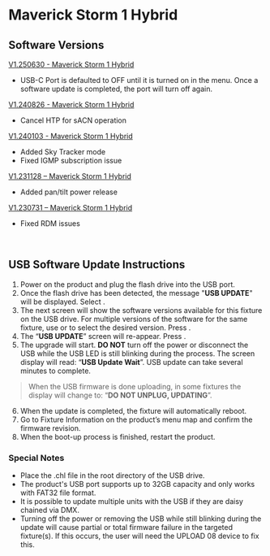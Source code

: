 # Maverick Storm 1 Hybrid

## Software Versions

[V1.250630 - Maverick Storm 1 Hybrid](https://github.com/Chauvet-Pro/MAVERICKSTORM1HYBRID/blob/5f709efbb5e1936be7a9ead24570aaedaa6e7d87/firmware/V1.250630.zip)
- USB-C Port is defaulted to OFF until it is turned on in the menu.  Once a software update is completed, the port will turn off again.

[V1.240826 - Maverick Storm 1 Hybrid](https://github.com/Chauvet-Pro/MAVERICKSTORM1HYBRID/blob/f71c43ee55c4bfd3bffb3796004232512974f886/firmware/V1.240826.zip)
- Cancel HTP for sACN operation

[V1.240103 - Maverick Storm 1 Hybrid](https://github.com/Chauvet-Pro/MAVERICKSTORM1HYBRID/blob/24eb36d7b53355e77e9dc43432010ccb0c58a063/firmware/V1.240103.zip)
- Added Sky Tracker mode
- Fixed IGMP subscription issue
 
[V1.231128 – Maverick Storm 1 Hybrid](https://github.com/Chauvet-Pro/MAVERICKSTORM1HYBRID/blob/8841b0bb5735971ce0528bb9519e0385254d9f04/firmware/V1.231128.zip)
-	Added pan/tilt power release
  
[V1.230731 – Maverick Storm 1 Hybrid](https://github.com/Chauvet-Pro/MAVERICKSTORM1HYBRID/blob/5899ceda5837c5f333ccd4402ca39ae2922c1e4e/firmware/V1.230731.zip)
-	Fixed RDM issues

&nbsp; 

## USB Software Update Instructions
1. Power on the product and plug the flash drive into the USB port.
2.	Once the flash drive has been detected, the message "**USB UPDATE**" will be displayed. Select **<YES>**.  
3.	The next screen will show the software versions available for this fixture on the USB drive.  For multiple versions of the software for the same fixture, use **<UP>** or **<DOWN>** to select the desired version.  Press **<ENTER>**.
4.	The “**USB UPDATE**” screen will re-appear.  Press **<YES>**.
5.	The upgrade will start. **DO NOT** turn off the power or disconnect the USB while the USB LED is still blinking during the process. The screen display will read: “**USB Update Wait**”. USB update can take several minutes to complete.
   >When the USB firmware is done uploading, in some fixtures the display will change to: “**DO NOT UNPLUG, UPDATING**”.
6.	When the update is completed, the fixture will automatically reboot.
7.	Go to Fixture Information on the product’s menu map and confirm the firmware revision.
8.	When the boot-up process is finished, restart the product.

### Special Notes
* Place the .chl file in the root directory of the USB drive.
* The product's USB port supports up to 32GB capacity and only works with FAT32 file format.
* It is possible to update multiple units with the USB if they are daisy chained via DMX.
* Turning off the power or removing the USB while still blinking during the update will cause partial or total firmware failure in the targeted fixture(s). If this occurs, the user will need the UPLOAD 08 device to fix this.
 
